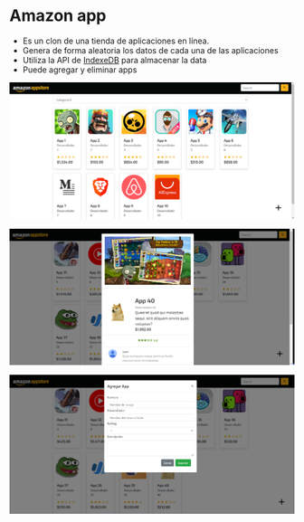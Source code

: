 # Amazon app

- Es un clon de una tienda de aplicaciones en línea. 
- Genera de forma aleatoria los datos de cada una de las aplicaciones 
- Utiliza la API de [IndexeDB](https://developer.mozilla.org/en-US/docs/Web/API/IndexedDB_API) para almacenar la data
- Puede agregar y eliminar apps

![](./img/running-app-ss/image-1.png)

![](./img/running-app-ss/image-2.png)

![](./img/running-app-ss/image-3.png)